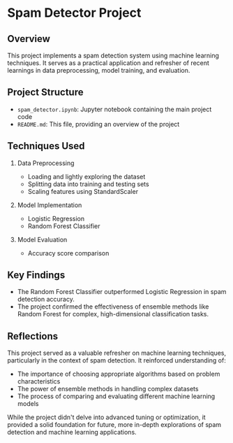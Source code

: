# Spam Detector Project

## Overview
This project implements a spam detection system using machine learning techniques. It serves as a practical application and refresher of recent learnings in data preprocessing, model training, and evaluation.

## Project Structure
- `spam_detector.ipynb`: Jupyter notebook containing the main project code
- `README.md`: This file, providing an overview of the project

## Techniques Used
1. Data Preprocessing
   - Loading and lightly exploring the dataset
   - Splitting data into training and testing sets
   - Scaling features using StandardScaler

2. Model Implementation
   - Logistic Regression
   - Random Forest Classifier

3. Model Evaluation
   - Accuracy score comparison

## Key Findings
- The Random Forest Classifier outperformed Logistic Regression in spam detection accuracy.
- The project confirmed the effectiveness of ensemble methods like Random Forest for complex, high-dimensional classification tasks.

## Reflections
This project served as a valuable refresher on machine learning techniques, particularly in the context of spam detection. It reinforced understanding of:
- The importance of choosing appropriate algorithms based on problem characteristics
- The power of ensemble methods in handling complex datasets
- The process of comparing and evaluating different machine learning models

While the project didn't delve into advanced tuning or optimization, it provided a solid foundation for future, more in-depth explorations of spam detection and machine learning applications.